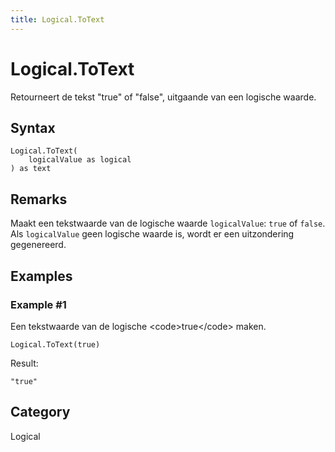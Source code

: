 ```yaml
---
title: Logical.ToText
---
```


# Logical.ToText


Retourneert de tekst &#34;true&#34; of &#34;false&#34;, uitgaande van een logische waarde.


## Syntax

```powerquery
Logical.ToText(
    logicalValue as logical
) as text
```


## Remarks

Maakt een tekstwaarde van de logische waarde <code>logicalValue</code>: <code>true</code> of <code>false</code>. Als <code>logicalValue</code> geen logische waarde is, wordt er een uitzondering gegenereerd.


## Examples

### Example #1 
Een tekstwaarde van de logische &lt;code&gt;true&lt;/code&gt; maken.
```powerquery
Logical.ToText(true)
```

Result: 
```powerquery
"true"
```




## Category
Logical
